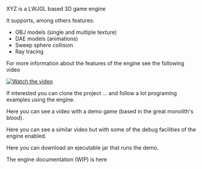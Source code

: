 XYZ is a LWJGL based 3D game engine 

It supports, among others features:

* OBJ models (single and multiple texture)
* DAE models (animations)
* Sweep sphere collision
* Ray tracing

For more information about the features of the engine see the following video

[![Watch the video](https://i.ytimg.com/vi/HnlVdcr7t5Q/hqdefault.jpg)](https://youtu.be/HnlVdcr7t5Q)

If interested you can clone the project ... and follow a lot programing examples using the engine.

Here you can see a video with a demo game (based in the great monolith's blood).

Here you can see a similar video but with some of the debug facilities of the engine enabled.

Here you can download an ejecutable jar that runs the demo.

The engine documentation (WIP) is here
